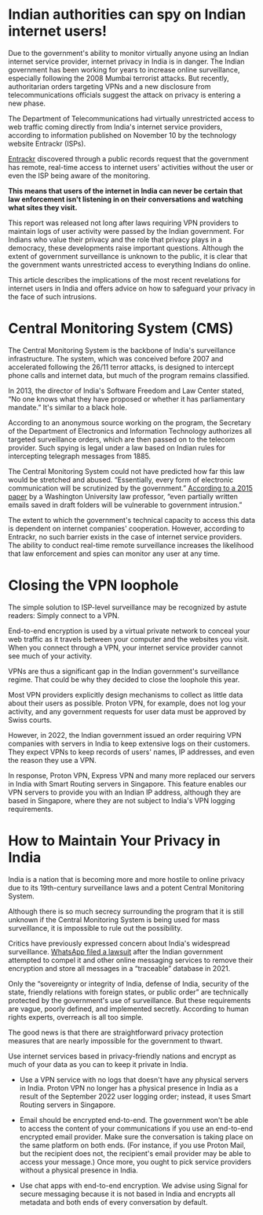 # Indian authorities can spy on Indian internet users!

Due to the government's ability to monitor virtually anyone using an Indian internet service provider, internet privacy in India is in danger. The Indian government has been working for years to increase online surveillance, especially following the 2008 Mumbai terrorist attacks.
But recently, authoritarian orders targeting VPNs and a new disclosure from telecommunications officials suggest the attack on privacy is entering a new phase. 

The Department of Telecommunications had virtually unrestricted access to web traffic coming directly from India's internet service providers, according to information published on November 10 by the technology website Entrackr (ISPs).

[Entrackr](https://entrackr.com/2022/11/exclusive-indian-isps-we-already-give-govt-full-access-to-web-traffic/) discovered through a public records request that the government has remote, real-time access to internet users' activities without the user or even the ISP being aware of the monitoring.

**This means that users of the internet in India can never be certain that law enforcement isn't listening in on their conversations and watching what sites they visit.**

This report was released not long after laws requiring VPN providers to maintain logs of user activity were passed by the Indian government. For Indians who value their privacy and the role that privacy plays in a democracy, these developments raise important questions. Although the extent of government surveillance is unknown to the public, it is clear that the government wants unrestricted access to everything Indians do online.

This article describes the implications of the most recent revelations for internet users in India and offers advice on how to safeguard your privacy in the face of such intrusions.

# Central Monitoring System (CMS)
The Central Monitoring System is the backbone of India's surveillance infrastructure. The system, which was conceived before 2007 and accelerated following the 26/11 terror attacks, is designed to intercept phone calls and internet data, but much of the program remains classified.

In 2013, the director of India's Software Freedom and Law Center stated, “No one knows what they have proposed or whether it has parliamentary mandate.” It's similar to a black hole.

According to an anonymous source working on the program, the Secretary of the Department of Electronics and Information Technology authorizes all targeted surveillance orders, which are then passed on to the telecom provider. Such spying is legal under a law based on Indian rules for intercepting telegraph messages from 1885.

The Central Monitoring System could not have predicted how far this law would be stretched and abused. “Essentially, every form of electronic communication will be scrutinized by the government.” [According to a 2015 paper](https://openscholarship.wustl.edu/cgi/viewcontent.cgi?article=1556&context=law_globalstudies) by a Washington University law professor, “even partially written emails saved in draft folders will be vulnerable to government intrusion.”

The extent to which the government's technical capacity to access this data is dependent on internet companies' cooperation. However, according to Entrackr, no such barrier exists in the case of internet service providers. The ability to conduct real-time remote surveillance increases the likelihood that law enforcement and spies can monitor any user at any time.

# Closing the VPN loophole

The simple solution to ISP-level surveillance may be recognized by astute readers: Simply connect to a VPN.

End-to-end encryption is used by a virtual private network to conceal your web traffic as it travels between your computer and the websites you visit. When you connect through a VPN, your internet service provider cannot see much of your activity.

VPNs are thus a significant gap in the Indian government's surveillance regime. That could be why they decided to close the loophole this year.

Most VPN providers explicitly design mechanisms to collect as little data about their users as possible. Proton VPN, for example, does not log your activity, and any government requests for user data must be approved by Swiss courts.

However, in 2022, the Indian government issued an order requiring VPN companies with servers in India to keep extensive logs on their customers. They expect VPNs to keep records of users' names, IP addresses, and even the reason they use a VPN.

In response, Proton VPN, Express VPN and many more replaced our servers in India with Smart Routing servers in Singapore. This feature enables our VPN servers to provide you with an Indian IP address, although they are based in Singapore, where they are not subject to India's VPN logging requirements.

# How to Maintain Your Privacy in India
India is a nation that is becoming more and more hostile to online privacy due to its 19th-century surveillance laws and a potent Central Monitoring System.

Although there is so much secrecy surrounding the program that it is still unknown if the Central Monitoring System is being used for mass surveillance, it is impossible to rule out the possibility.

Critics have previously expressed concern about India's widespread surveillance. [WhatsApp filed a lawsuit](https://www.theguardian.com/world/2021/may/26/whatsapp-sues-indian-government-over-mass-surveillance-internet-laws) after the Indian government attempted to compel it and other online messaging services to remove their encryption and store all messages in a “traceable” database in 2021.

Only the “sovereignty or integrity of India, defense of India, security of the state, friendly relations with foreign states, or public order” are technically protected by the government's use of surveillance. But these requirements are vague, poorly defined, and implemented secretly. According to human rights experts, overreach is all too simple.

The good news is that there are straightforward privacy protection measures that are nearly impossible for the government to thwart.

Use internet services based in privacy-friendly nations and encrypt as much of your data as you can to keep it private in India.

- Use a VPN service with no logs that doesn't have any physical servers in India. Proton VPN no longer has a physical presence in India as a result of the September 2022 user logging order; instead, it uses Smart Routing servers in Singapore.

- Email should be encrypted end-to-end. The government won't be able to access the content of your communications if you use an end-to-end encrypted email provider. Make sure the conversation is taking place on the same platform on both ends. (For instance, if you use Proton Mail, but the recipient does not, the recipient's email provider may be able to access your message.) Once more, you ought to pick service providers without a physical presence in India.

- Use chat apps with end-to-end encryption.
We advise using Signal for secure messaging because it is not based in India and encrypts all metadata and both ends of every conversation by default.


